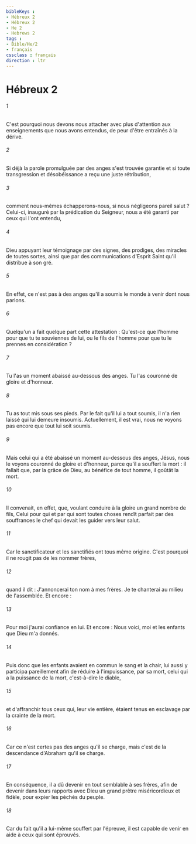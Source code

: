 ```yaml
---
bibleKeys : 
- Hébreux 2
- Hébreux 2
- He 2
- Hebrews 2
tags : 
- Bible/He/2
- français
cssclass : français
direction : ltr
---
```


# Hébreux 2

###### 1
C'est pourquoi nous devons nous attacher avec plus d'attention aux enseignements que nous avons entendus, de peur d'être entraînés à la dérive. 
###### 2
Si déjà la parole promulguée par des anges s'est trouvée garantie et si toute transgression et désobéissance a reçu une juste rétribution, 
###### 3
comment nous-mêmes échapperons-nous, si nous négligeons pareil salut ? Celui-ci, inauguré par la prédication du Seigneur, nous a été garanti par ceux qui l'ont entendu, 
###### 4
Dieu appuyant leur témoignage par des signes, des prodiges, des miracles de toutes sortes, ainsi que par des communications d'Esprit Saint qu'il distribue à son gré. 
###### 5
En effet, ce n'est pas à des anges qu'il a soumis le monde à venir dont nous parlons. 
###### 6
Quelqu'un a fait quelque part cette attestation : Qu'est-ce que l'homme pour que tu te souviennes de lui, ou le fils de l'homme pour que tu le prennes en considération ? 
###### 7
Tu l'as un moment abaissé au-dessous des anges. Tu l'as couronné de gloire et d'honneur. 
###### 8
Tu as tout mis sous ses pieds. Par le fait qu'il lui a tout soumis, il n'a rien laissé qui lui demeure insoumis. Actuellement, il est vrai, nous ne voyons pas encore que tout lui soit soumis. 
###### 9
Mais celui qui a été abaissé un moment au-dessous des anges, Jésus, nous le voyons couronné de gloire et d'honneur, parce qu'il a souffert la mort : il fallait que, par la grâce de Dieu, au bénéfice de tout homme, il goûtât la mort. 
###### 10
Il convenait, en effet, que, voulant conduire à la gloire un grand nombre de fils, Celui pour qui et par qui sont toutes choses rendît parfait par des souffrances le chef qui devait les guider vers leur salut. 
###### 11
Car le sanctificateur et les sanctifiés ont tous même origine. C'est pourquoi il ne rougit pas de les nommer frères, 
###### 12
quand il dit : J'annoncerai ton nom à mes frères. Je te chanterai au milieu de l'assemblée. Et encore : 
###### 13
Pour moi j'aurai confiance en lui. Et encore : Nous voici, moi et les enfants que Dieu m'a donnés. 
###### 14
Puis donc que les enfants avaient en commun le sang et la chair, lui aussi y participa pareillement afin de réduire à l'impuissance, par sa mort, celui qui a la puissance de la mort, c'est-à-dire le diable, 
###### 15
et d'affranchir tous ceux qui, leur vie entière, étaient tenus en esclavage par la crainte de la mort. 
###### 16
Car ce n'est certes pas des anges qu'il se charge, mais c'est de la descendance d'Abraham qu'il se charge. 
###### 17
En conséquence, il a dû devenir en tout semblable à ses frères, afin de devenir dans leurs rapports avec Dieu un grand prêtre miséricordieux et fidèle, pour expier les péchés du peuple. 
###### 18
Car du fait qu'il a lui-même souffert par l'épreuve, il est capable de venir en aide à ceux qui sont éprouvés. 
